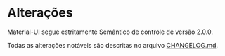 # Alterações

<p class="description">Material-UI segue estritamente Semântico de controle de versão 2.0.0.</p>

Todas as alterações notáveis são descritas no arquivo [CHANGELOG.md](https://github.com/mui-org/material-ui/blob/next/CHANGELOG.md).